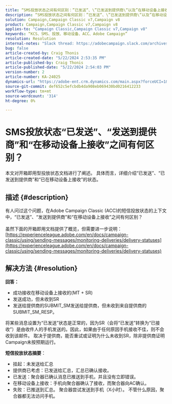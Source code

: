 ```yaml
---
title: “SMS投放状态之间有何区别：”已发送“、\”已发送到提供商\“以及”在移动设备上接收“？”
description: “SMS投放状态之间有何区别：”已发送“、\”已发送到提供商\“以及”在移动设备上接收“？”
solution: Campaign,Campaign Classic v7,Campaign v8
product: Campaign,Campaign Classic v7,Campaign v8
applies-to: "Campaign Classic,Campaign Classic v7,Campaign v8"
keywords: “KCS、SMS、投放、移动设备、ACC、Adobe Campaign”
resolution: Resolution
internal-notes: "Slack thread: https://adobecampaign.slack.com/archives/C05C0R93W07/p1711386392282549      Internal Wiki from R&D: https://wiki.corp.adobe.com/pages/viewpage.action?spaceKey=neolane&title=SMS+connector+protocol+and+settings"
bug: false
article-created-by: Craig Thonis
article-created-date: "5/22/2024 2:53:35 PM"
article-published-by: Craig Thonis
article-published-date: "5/22/2024 2:54:03 PM"
version-number: 2
article-number: KA-24025
dynamics-url: "https://adobe-ent.crm.dynamics.com/main.aspx?forceUCI=1&pagetype=entityrecord&etn=knowledgearticle&id=0109c00f-4b18-ef11-9f89-000d3a372703"
source-git-commit: def652c5efcbdb4da908eb069430bd0216412233
workflow-type: tm+mt
source-wordcount: '314'
ht-degree: 0%

---
```


# SMS投放状态“已发送”、“发送到提供商”和“在移动设备上接收”之间有何区别？


本文对开箱即用型投放状态文档进行了阐述。 具体而言，详细介绍“已发送”、“已发送到提供商”和“已在移动设备上接收”的状态。





## 描述 {#description}

有人问过这个问题，在Adobe Campaign Classic (ACC)的短信投放状态的上下文中，“已发送”、“发送到提供商”和“在移动设备上接收”之间有何区别？<br> <br>虽然下面的开箱即用文档提供了概览，但需要进一步说明：<br>
[https://experienceleague.adobe.com/en/docs/campaign-classic/using/sending-messages/monitoring-deliveries/delivery-statuses](https://experienceleague.adobe.com/en/docs/campaign-classic/using/sending-messages/monitoring-deliveries/delivery-statuses)

## 解决方法 {#resolution}


<b>回答：</b>

- 成功接收在移动设备上接收的(MT + SR)
- 发送成功，但未收到SR
- 发送给提供商的SUBMIT_SM发送给提供商，但未收到来自提供商的SUBMIT_SM_RESP。


将某些消息设置为“已发送”状态是正常的，因为SR（会将“已发送”转换为“已接收”）是由收件人的手机发送的。因此，如果由于任何原因手机接收不佳，则不会收到该邮件。
取决于提供商，能否重试或证明为什么未收到SR，除非提供商证明Campaign未按预期运行。

<b>短信投放状态摘要</b>：

- 挂起：未发送给汇总
- 提供商已考虑：已发送给汇总，汇总已确认接收。
- 已发送：聚合器已确认消息已推送到手机，并且没有立即错误。
- 在移动设备上接收：手机向聚合器确认了接收，而聚合器向AC确认。
- 失败：已推送到汇总。 聚合器尝试发送到手机（X小时）。 不管什么原因，聚合器都无法访问手机。

